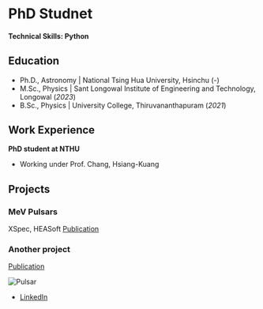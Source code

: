 # PhD Studnet

#### Technical Skills: Python

## Education
- Ph.D., Astronomy | National Tsing Hua University, Hsinchu (_-_)								       		
- M.Sc., Physics	| Sant Longowal Institute of Engineering and Technology, Longowal (_2023_)	 			        		
- B.Sc., Physics | University College, Thiruvananthapuram (_2021_)

## Work Experience
**PhD student at NTHU**
- Working under Prof. Chang, Hsiang-Kuang

## Projects
### MeV Pulsars
XSpec, HEASoft
[Publication](https://ui.adsabs.harvard.edu/abs/2015MNRAS.449.3827K)


### Another project
[Publication](https://link.com)



![Pulsar](/assets/img/)



- [LinkedIn](https://www.linkedin.com/in/koothodilabhijithaugustine/)

